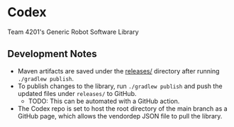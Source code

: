 # Codex
Team 4201's Generic Robot Software Library

## Development Notes
* Maven artifacts are saved under the [releases/](releases) directory after running `./gradlew publish`.
* To publish changes to the library, run `./gradlew publish` and push the updated files under `releases/` to GitHub.
  * TODO: This can be automated with a GitHub action. 
* The Codex repo is set to host the root directory of the main branch as a GitHub page, which allows the vendordep JSON file to pull the library.